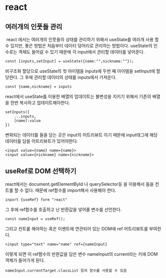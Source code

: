 # react

## 여러개의 인풋들 관리

​	react 에서는 여러개의 인풋들의 상태를 관리하기 위해서 useState를 여러개 사용 할 수 있지만, 좋은 방법은 처음부터 데이터 덩어리로 관리하는 방법이다. useState의 인수로는 객체도 들어갈 수 있기 때문에 각 input에서 관리할 데이터를 넣어준다.

```
const [inputs,setInput] = useState({name:"",nickname:""});
```

비구조화 할당으로 useState의 첫 아이템을 inputs에 두번 째 아이템을 setInput에 할당한다. 그 후에 관리할 데이터의 상태를 inputs에서 가져온다. 

```
const {name,nickname} = inputs
```

react에서 useState를 이용한 배열의 업데이트는 불변성을 지키기 위해서 기존의 배열을 한번 복사하고 업데이트해야한다.

```
setInputs({
	...inputs,
	[name]:value
})
```



변화되는 데이터를 들을 담는 곳은 input의 어트리뷰트 이기 때문에 input태그에 해당 데이터를 담을 어트리뷰트가 있어야한다.

```
<input value={name} name={name}>
<input value={nickname} name={nickname}>
```



## useRef로 DOM 선택하기

react에서는 document.getElementById 나 querySelector등 을 이용해서 돔을 컨트롤 할 수 없다. 때문에 ref함수를 import해서 사용해야 한다. 

```
inport {useRef} form "react"
```

그 후에 ref함수를 호출하고 난 반환값을 넣어줄 변수를 선언한다.

```
const nameInput = useRef();
```

그리고 컨트롤 해야하는 혹은 이벤트에 연관되어 있는 DOM에 ref 어트리뷰트를 부여한다.

```
<input type="text" name="name" ref={nameInput}
```

이렇게 되면 이 ref함수의 반환값을 담은 변수 nameInput의 current라는 키에 DOM객체가 들어가게 된다.

```
nameInput.currentTarget.classList 등의 함수를 사용할 수 있음
```


